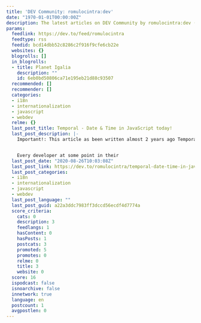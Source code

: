 ```yaml
---
title: 'DEV Community: romulocintra:dev'
date: "1970-01-01T00:00:00Z"
description: The latest articles on DEV Community by romulocintra:dev (@romulocintra).
params:
  feedlink: https://dev.to/feed/romulocintra
  feedtype: rss
  feedid: bcd14dbb52c8286c2f916f9cfe6cb22e
  websites: {}
  blogrolls: []
  in_blogrolls:
  - title: Planet Igalia
    description: ""
    id: 6eb0bd50806ca71e195eb21d88c93507
  recommended: []
  recommender: []
  categories:
  - i18n
  - internationalization
  - javascript
  - webdev
  relme: {}
  last_post_title: Temporal - Date & Time in JavaScript today!
  last_post_description: |-
    Important!: This article as been written almost 2 years ago Temporal updated their API and is even more awesome now - Part two of the article coming soon!


    Every developer at some point in their
  last_post_date: "2020-08-26T10:03:08Z"
  last_post_link: https://dev.to/romulocintra/temporal-date-time-in-javascript-today-23cb
  last_post_categories:
  - i18n
  - internationalization
  - javascript
  - webdev
  last_post_language: ""
  last_post_guid: a22a3ddc7983ff3dccd56ecdf4d7774a
  score_criteria:
    cats: 0
    description: 3
    feedlangs: 1
    hasContent: 0
    hasPosts: 1
    postcats: 3
    promoted: 5
    promotes: 0
    relme: 0
    title: 3
    website: 0
  score: 16
  ispodcast: false
  isnoarchive: false
  innetwork: true
  language: en
  postcount: 1
  avgpostlen: 0
---
```


